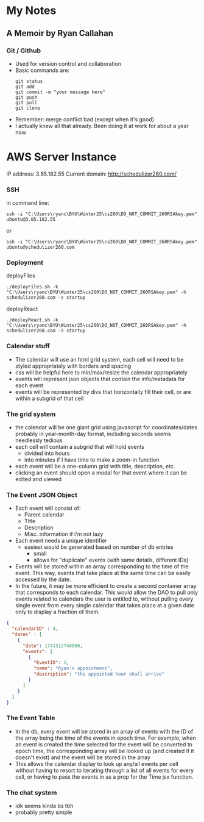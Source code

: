 # My Notes
## A Memoir by Ryan Callahan

### Git / Github
- Used for version control and collaboration
- Basic commands are:
  ```
  git status
  git add
  git commit -m "your message here"
  git push
  git pull
  git clone
  ```
- Remember: merge conflict bad (except when it's good)
- I actually knew all that already. Been doing it at work for about a year now

# AWS Server Instance
IP address: 3.85.182.55
Current domain: http://schedulizer260.com/

### SSH
in command line:
```
ssh -i "C:\Users\ryanc\BYU\Winter25\cs260\DO_NOT_COMMIT_260RSAkey.pem" ubuntu@3.85.182.55
```
or 
```
ssh -i "C:\Users\ryanc\BYU\Winter25\cs260\DO_NOT_COMMIT_260RSAkey.pem" ubuntu@schedulizer260.com
```

### Deployment

deployFiles
```
./deployFiles.sh -k "C:\Users\ryanc\BYU\Winter25\cs260\DO_NOT_COMMIT_260RSAkey.pem" -h schedulizer260.com -s startup
```

deployReact
```
./deployReact.sh -k "C:\Users\ryanc\BYU\Winter25\cs260\DO_NOT_COMMIT_260RSAkey.pem" -h schedulizer260.com -s startup
```


### Calendar stuff
 - The calendar will use an html grid system, each cell will need to be styled appropriately with borders and spacing
 - css will be helpful here to min/max/resize the calendar appropriately
 - events will represent json objects that contain the info/metadata for each event
 - events will be represented by divs that horizontally fill their cell, or are within a subgrid of that cell

### The grid system
 - the calendar will be one giant grid using javascript for coordinates/dates probably in year-month-day format, including
    seconds seems needlessly tedious
 - each cell will contain a subgrid that will hold events
   - divided into hours
   - into minutes if I have time to make a zoom-in function
 - each event will be a one-column grid with title, description, etc.
 - clicking an event should open a modal for that event where it can be edited and viewed

### The Event JSON Object
 - Each event will consist of:
   - Parent calendar
   - Title
   - Description
   - Misc. information if i'm not lazy
 - Each event needs a unique identifier
   - easiest would be generated based on number of db entries
     - small
     - allows for "duplicate" events (with same details, different IDs)
 - Events will be stored within an array corresponding to the time of the event. This way, events that take place at 
   the same time can be easily accessed by the date.
 - In the future, it may be more efficient to create a second container array that corresponds to each calendar. This 
   would allow the DAO to pull only events related to calendars the user is entitled to, without pulling every single 
   event from every single calendar that takes place at a given date only to display a fraction of them.

```json
{
  "calendarID" : 4,
  "dates" : [
    {
      "date": 1741312740000,
      "events": [
        {
          "EventID": 1,
          "name": "Ryan's appointment",
          "description": "the appointed hour shall arrive"
        }
      ]
    }
  ]
}
```

### The Event Table
 - In the db, every event will be stored in an array of events with the ID of the array being the time of the events 
   in epoch time. For example, when an event is created the time selected for the event will be converted to epoch 
   time, the corresponding array will be looked up (and created if it doesn't exist) and the event will be stored 
   in the array
 - This allows the calendar display to look up any/all events per cell without having to resort to iterating through 
   a list of all events for every cell, or having to pass the events in as a prop for the Time jsx function.

### The chat system
 - idk seems kinda bs tbh
 - probably pretty simple
